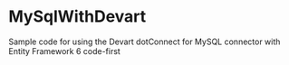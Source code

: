 # MySqlWithDevart
Sample code for using the Devart dotConnect for MySQL connector with Entity Framework 6 code-first
